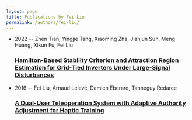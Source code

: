 ```yaml
---
layout: page
title: Publications by Fei Liu
permalink: /authors/fei-liu/
---
```


<ul class="post-list">
<li><span class='post-meta'>2022 -- Zhen Tian, Yingjie Tang, Xiaoming Zha, Jianjun Sun, Meng Huang, Xikun Fu, Fei Liu</span><h3><a class='post-link' href='../../hamilton-based-stability-criterion-and-attraction-region-estimation-for-grid-tied-inverters-under-large-signal-disturbances'>Hamilton-Based Stability Criterion and Attraction Region Estimation for Grid-Tied Inverters Under Large-Signal Disturbances</a></h3></li>
<li><span class='post-meta'>2016 -- Fei Liu, Arnaud Lelevé, Damien Eberard, Tanneguy Redarce</span><h3><a class='post-link' href='../../a-dual-user-teleoperation-system-with-adaptive-authority-adjustment-for-haptic-training'>A Dual-User Teleoperation System with Adaptive Authority Adjustment for Haptic Training</a></h3></li>

</ul>
